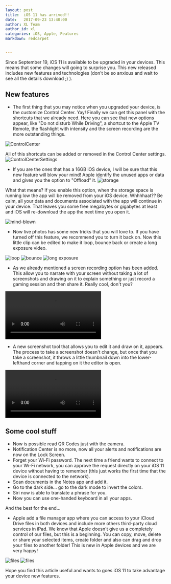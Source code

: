 ```yaml
---
layout: post
title:  iOS 11 has arrived!!
date:   2017-09-23 13:40:00
author: XL Team
author_id: xl
categories: iOS, Apple, Features
markdown: redcarpet


---
```


Since September 19, iOS 11 is available to be upgraded in your devices. This means that some changes will going to surprise you.
This new released includes new features and technologies (don't be so anxious and wait to see all the details download ;) ).


## New features

- The first thing that you may notice when you upgraded your device, is the customize Control Center. Yay! Finally we can get this panel with the shortcuts that we already need. Here you can see that new options appear, like "Do not disturb While Driving", a shortcut to the Apple TV Remote, the flashlight with intensity and the screen recording are the more outstanding things.

![ControlCenter](/images/iOS11/controlcenter.png)

All of this shortcuts can be added or removed in the Control Center settings.
![ControlCenterSettings](/images/iOS11/controlCenterSettings.jpg)

- If you are the ones that has a 16GB iOS device, I will be sure that this new feature will blow your mind!
Apple identify the unused apps or data and gives you the option to "Offload" it.
![storage](/images/iOS11/storage.jpg)

What that means?
If you enable this option, when the storage space is running low the app will be removed from your iOS device. Whhhhaat?? Be calm, all your data and documents associated with the app will continue in your device. That leaves you some free megabytes or gigabytes at least and iOS will re-download the app the next time you open it.

![mind-blown](https://thecryptosphere.files.wordpress.com/2016/01/mind-blown.gif?w=300)

- Now live photos has some new tricks that you will love to. If you have turned off this feature, we recommend you to turn it back on. Now this little clip can be edited to make it loop, bounce back or create a long exposure video.  

![loop](https://cnet1.cbsistatic.com/img/3Yc2TbMsUsY-EGFaV6S6QNqUrko=/fit-in/x/2017/06/22/fa918c6c-2357-46b9-9ce0-4a2a03fbc7f2/loop-live-photos-ios-11.gif?w=10)
![bounce](https://cnet3.cbsistatic.com/img/N_CZjIB5L3yVbs-v3lsJyKe9vhA=/fit-in/x/2017/06/22/a1847000-3008-46d0-a1ba-90148e4a5ed2/bounce-live-photos-ios-11.gif?w=10)
![long exposure](https://cnet2.cbsistatic.com/img/z-34DGqjuapzGLUv6t23qf04X_4=/fit-in/x/2017/06/22/c2a0b35e-8363-427e-8861-eaeefaff968c/long-exposure-live-photos-ios-11.jpg?w=10)


- As we already mentioned a screen recording option has been added. This allow you to narrate with your screen without taking a lot of screenshots and drawing on it to explain something or just record a gaming session and then share it. Really cool, don't you?

![ScreenRecording](/images/ScreenRecording.MP4)

- A new screenshot tool that allows you to edit it and draw on it, appears. The process to take a screenshot doesn't change, but once that you take a screenshot, it throws a little thumbnail down into the lower-lefthand corner and tapping on it the editor is open.

![Screenshot in action](/images/iOS11/screenshot.MOV)

## Some cool stuff
- Now is possible read QR Codes just with the camera.
- Notification Center is no more, now all your alerts and notifications are now on the Lock Screen.
- Forget your Wi-Fi password. The next time a friend wants to connect to your Wi-Fi network, you can approve the request directly on your iOS 11 device without having to remember (this just works the first time that the device is connected to the network).
- Scan documents in the Notes app and add it.
- Go to the dark side... go to the dark mode to invert the colors.
- Siri now is able to translate a phrase for you.
- Now you can use one-handed keyboard in all your apps.


And the best for the end...
- Apple add a file manager app where you can access to your iCloud Drive files in both devices and include more others third-party cloud services in iPad. We know that Apple doesn't give us a completely control of our files, but this is a beginning.
You can copy, move, delete or share your selected items, create folder and also can drag and drop your files to another folder! This is new in Apple devices and we are very happy!

![files](https://i.giphy.com/3ohhwvJSAfhGZ3jHi0.gif?w=50) ![files](https://i.giphy.com/l1J9EUMgrMTSmNwI0.gif?w=50)



Hope you find this article useful and wants to goes iOS 11 to take advantage your device new features.
